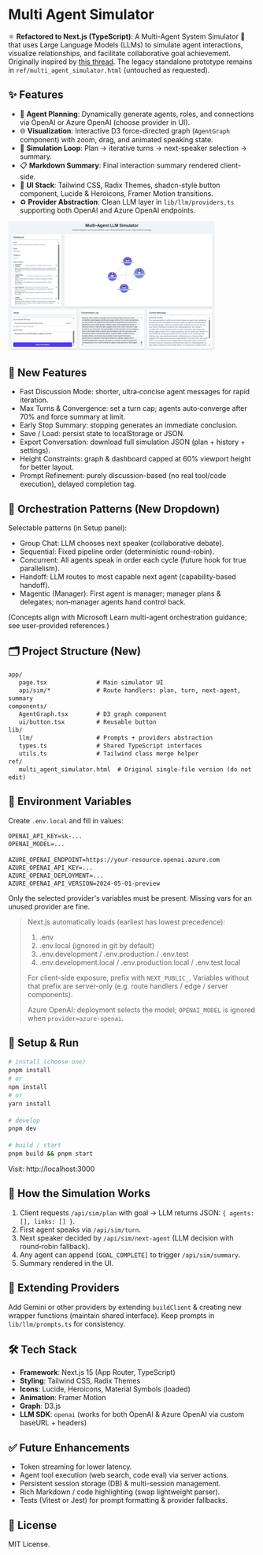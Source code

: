 # Multi Agent Simulator

⚛️ **Refactored to Next.js (TypeScript)**: A Multi-Agent System Simulator 🤖 that uses Large Language Models (LLMs) to simulate agent interactions, visualize relationships, and facilitate collaborative goal achievement. Originally inspired by [this thread](https://x.com/algo_diver/status/1909257761013322112). The legacy standalone prototype remains in `ref/multi_agent_simulator.html` (untouched as requested).

## ✨ Features

- 🧠 **Agent Planning**: Dynamically generate agents, roles, and connections via OpenAI or Azure OpenAI (choose provider in UI).
- 🌐 **Visualization**: Interactive D3 force-directed graph (`AgentGraph` component) with zoom, drag, and animated speaking state.
- 🔄 **Simulation Loop**: Plan → iterative turns → next-speaker selection → summary.
- 📋 **Markdown Summary**: Final interaction summary rendered client-side.
- 🎨 **UI Stack**: Tailwind CSS, Radix Themes, shadcn-style button component, Lucide & Heroicons, Framer Motion transitions.
- ♻️ **Provider Abstraction**: Clean LLM layer in `lib/llm/providers.ts` supporting both OpenAI and Azure OpenAI endpoints.

<img alt="ui" src="ref/sim.png" width="420"/>

## 🔁 New Features

- Fast Discussion Mode: shorter, ultra‑concise agent messages for rapid iteration.
- Max Turns & Convergence: set a turn cap; agents auto‑converge after 70% and force summary at limit.
- Early Stop Summary: stopping generates an immediate conclusion.
- Save / Load: persist state to localStorage or JSON.
- Export Conversation: download full simulation JSON (plan + history + settings).
- Height Constraints: graph & dashboard capped at 60% viewport height for better layout.
- Prompt Refinement: purely discussion-based (no real tool/code execution), delayed completion tag.

## 🧪 Orchestration Patterns (New Dropdown)

Selectable patterns (in Setup panel):

- Group Chat: LLM chooses next speaker (collaborative debate).
- Sequential: Fixed pipeline order (deterministic round-robin).
- Concurrent: All agents speak in order each cycle (future hook for true parallelism).
- Handoff: LLM routes to most capable next agent (capability-based handoff).
- Magentic (Manager): First agent is manager; manager plans & delegates; non‑manager agents hand control back.

(Concepts align with Microsoft Learn multi-agent orchestration guidance; see user-provided references.)

## 🗂 Project Structure (New)

```
app/
   page.tsx              # Main simulator UI
   api/sim/*             # Route handlers: plan, turn, next-agent, summary
components/
   AgentGraph.tsx        # D3 graph component
   ui/button.tsx         # Reusable button
lib/
   llm/                  # Prompts + providers abstraction
   types.ts              # Shared TypeScript interfaces
   utils.ts              # Tailwind class merge helper
ref/
   multi_agent_simulator.html  # Original single-file version (do not edit)
```

## 🔐 Environment Variables

Create `.env.local` and fill in values:

```
OPENAI_API_KEY=sk-...
OPENAI_MODEL=...

AZURE_OPENAI_ENDPOINT=https://your-resource.openai.azure.com
AZURE_OPENAI_API_KEY=...
AZURE_OPENAI_DEPLOYMENT=...
AZURE_OPENAI_API_VERSION=2024-05-01-preview
```

Only the selected provider's variables must be present. Missing vars for an unused provider are fine.

> Next.js automatically loads (earliest has lowest precedence):
> 1. .env
> 2. .env.local (ignored in git by default)
> 3. .env.development / .env.production / .env.test
> 4. .env.development.local / .env.production.local / .env.test.local
>
> For client-side exposure, prefix with `NEXT_PUBLIC_`. Variables without that prefix are server-only (e.g. route handlers / edge / server components).
>
> Azure OpenAI: deployment selects the model; `OPENAI_MODEL` is ignored when `provider=azure-openai`.

## 🚀 Setup & Run

```bash
# install (choose one)
pnpm install
# or
npm install
# or
yarn install

# develop
pnpm dev

# build / start
pnpm build && pnpm start
```

Visit: http://localhost:3000

## 🧭 How the Simulation Works

1. Client requests `/api/sim/plan` with goal → LLM returns JSON: `{ agents: [], links: [] }`.
2. First agent speaks via `/api/sim/turn`.
3. Next speaker decided by `/api/sim/next-agent` (LLM decision with round‑robin fallback).
4. Any agent can append `[GOAL_COMPLETE]` to trigger `/api/sim/summary`.
5. Summary rendered in the UI.

## 🧩 Extending Providers

Add Gemini or other providers by extending `buildClient` & creating new wrapper functions (maintain shared interface). Keep prompts in `lib/llm/prompts.ts` for consistency.

## 🛠 Tech Stack

- **Framework**: Next.js 15 (App Router, TypeScript)
- **Styling**: Tailwind CSS, Radix Themes
- **Icons**: Lucide, Heroicons, Material Symbols (loaded)
- **Animation**: Framer Motion
- **Graph**: D3.js
- **LLM SDK**: `openai` (works for both OpenAI & Azure OpenAI via custom baseURL + headers)

## ✅ Future Enhancements

- Token streaming for lower latency.
- Agent tool execution (web search, code eval) via server actions.
- Persistent session storage (DB) & multi-session management.
- Rich Markdown / code highlighting (swap lightweight parser).
- Tests (Vitest or Jest) for prompt formatting & provider fallbacks.

## 📄 License

MIT License.
